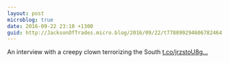 ```yaml
---
layout: post
microblog: true
date: 2016-09-22 23:10 +1300
guid: http://JacksonOfTrades.micro.blog/2016/09/22/t778899294606782464.html
---
```

An interview with a creepy clown terrorizing the South [t.co/jrzstoU8g...](https://t.co/jrzstoU8gi)
